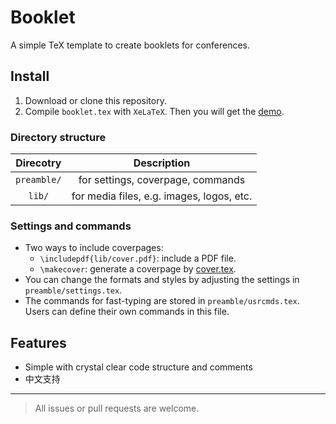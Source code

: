 # Booklet

A simple TeX template to create booklets for conferences.

## Install

1.  Download or clone this repository.
2.  Compile `booklet.tex` with `XeLaTeX`. Then you will get the [demo](booklet.pdf).

### Directory structure

|  Direcotry  |                Description                |
| :---------: | :---------------------------------------: |
| `preamble/` |     for settings, coverpage, commands     |
|   `lib/`    | for media files, e.g. images, logos, etc. |

### Settings and commands

- Two ways to include coverpages:
  - `\includepdf{lib/cover.pdf}`: include a PDF file.
  - `\makecover`: generate a coverpage by [cover.tex](preamble/cover.tex).
- You can change the formats and styles by adjusting the settings in `preamble/settings.tex`.
- The commands for fast-typing are stored in `preamble/usrcmds.tex`. Users can define their own commands in this file.

## Features
- Simple with crystal clear code structure and comments
- 中文支持

---

> All issues or pull requests are welcome.
